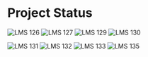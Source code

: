 # Project Status

![LMS 126][lms_126]
![LMS 127][lms_127]
![LMS 129][lms_129]
![LMS 130][lms_130]

![LMS 131][lms_131]
![LMS 132][lms_132]
![LMS 133][lms_133]
![LMS 135][lms_135]

<!-- Change REPO_NAME for the name of your repository -->
[lms_126]: https://byob.yarr.is/linero-tech/kotlin-hw-Semirmaslo/module_126
[lms_127]: https://byob.yarr.is/linero-tech/kotlin-hw-Semirmaslo/module_127
[lms_129]: https://byob.yarr.is/linero-tech/kotlin-hw-Semirmaslo/module_129
[lms_130]: https://byob.yarr.is/linero-tech/kotlin-hw-Semirmaslo/module_130
[lms_131]: https://byob.yarr.is/linero-tech/kotlin-hw-Semirmaslo/module_131
[lms_132]: https://byob.yarr.is/linero-tech/kotlin-hw-Semirmaslo/module_132
[lms_133]: https://byob.yarr.is/linero-tech/kotlin-hw-Semirmaslo/module_133
[lms_135]: https://byob.yarr.is/linero-tech/kotlin-hw-Semirmaslo/module_135
